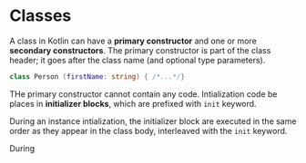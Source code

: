 # Classes
A class in Kotlin can have a **primary constructor** and one or more **secondary constructors**. The primary constructor is part of the class header; it goes after the class name (and optional type parameters).

```kotlin
class Person (firstName: string) { /*...*/}
```

THe primary constructor cannot contain any code. Intialization code be places in **initializer blocks**, which are prefixed with `init` keyword.

During an instance intialization, the initializer block are executed in the same order as they appear in the class body, interleaved with the `init` keyword.

During 
